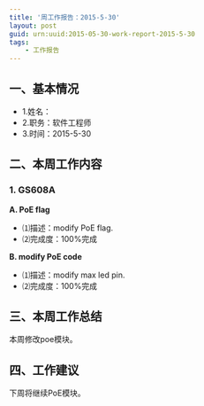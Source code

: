 ```yaml
---
title: '周工作报告：2015-5-30'
layout: post
guid: urn:uuid:2015-05-30-work-report-2015-5-30
tags:
    - 工作报告
---
```


## 一、基本情况

 - 1.姓名：
 - 2.职务：软件工程师
 - 3.时间：2015-5-30

## 二、本周工作内容

### 1. GS608A

**A. PoE flag**

 - ⑴描述：modify PoE flag.
 - ⑵完成度：100%完成
 
**B. modify PoE code**

 - ⑴描述：modify max led pin.
 - ⑵完成度：100%完成

## 三、本周工作总结

本周修改poe模块。

## 四、工作建议

下周将继续PoE模块。